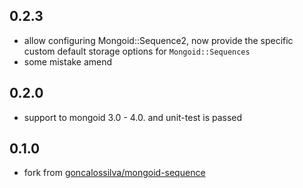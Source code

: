 ## 0.2.3

* allow configuring Mongoid::Sequence2, now provide the specific custom default storage options for `Mongoid::Sequences`
* some mistake amend

## 0.2.0

* support to mongoid 3.0 - 4.0. and unit-test is passed

## 0.1.0

* fork from [goncalossilva/mongoid-sequence](https://github.com/goncalossilva/mongoid-sequence)
